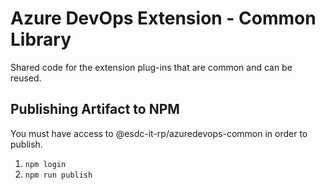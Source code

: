 # Azure DevOps Extension - Common Library

Shared code for the extension plug-ins that are common and can be reused.

## Publishing Artifact to NPM

You must have access to @esdc-it-rp/azuredevops-common in order to publish.

1. ```npm login```
2. ```npm run publish```